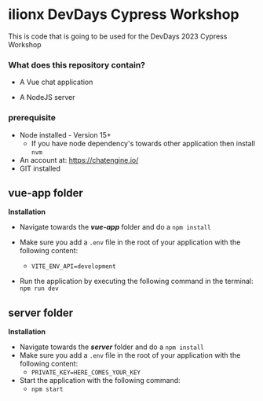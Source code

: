 
# ilionx DevDays Cypress Workshop #
This is code that is going to be used for the DevDays 2023 Cypress Workshop

  

### What does this repository contain? ###

* A Vue chat application

* A NodeJS server

### prerequisite ###
- Node installed - Version 15+
	- If you have node dependency's towards other application then install `nvm`
- An account at: https://chatengine.io/
- GIT installed
  

## vue-app folder
**Installation**

* Navigate towards the ***vue-app*** folder and do a `npm install`

* Make sure you add a `.env` file in the root of your application with the following content:
	* `VITE_ENV_API=development`

* Run the application by executing the following command in the terminal: `npm run dev`

## server folder
**Installation**

* Navigate towards the ***server*** folder and do a `npm install`
* Make sure you add a `.env` file in the root of your application with the following content:
	* `PRIVATE_KEY=HERE_COMES_YOUR_KEY`
* Start the application with the following command:
	* `npm start`